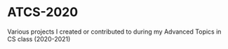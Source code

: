 # ATCS-2020
Various projects I created or contributed to during my Advanced Topics in CS class (2020-2021)
